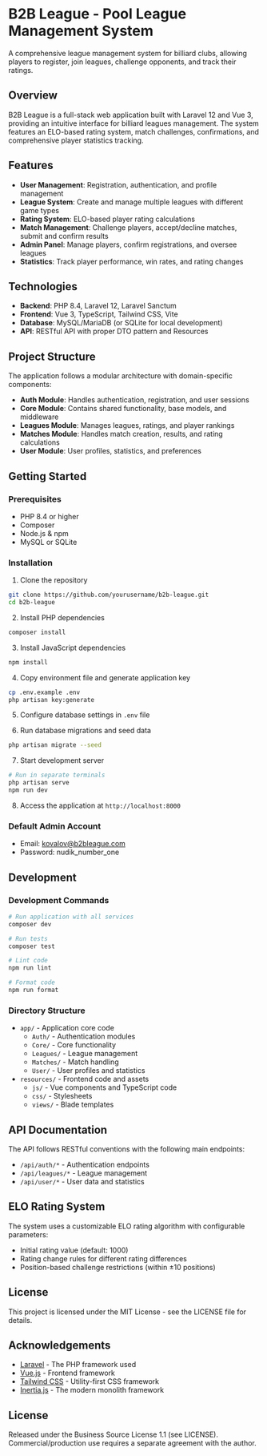 # B2B League - Pool League Management System

A comprehensive league management system for billiard clubs, allowing players to register, join leagues, challenge
opponents, and track their ratings.

## Overview

B2B League is a full-stack web application built with Laravel 12 and Vue 3, providing an intuitive interface for
billiard leagues management. The system features an ELO-based rating system, match challenges, confirmations, and
comprehensive player statistics tracking.

## Features

- **User Management**: Registration, authentication, and profile management
- **League System**: Create and manage multiple leagues with different game types
- **Rating System**: ELO-based player rating calculations
- **Match Management**: Challenge players, accept/decline matches, submit and confirm results
- **Admin Panel**: Manage players, confirm registrations, and oversee leagues
- **Statistics**: Track player performance, win rates, and rating changes

## Technologies

- **Backend**: PHP 8.4, Laravel 12, Laravel Sanctum
- **Frontend**: Vue 3, TypeScript, Tailwind CSS, Vite
- **Database**: MySQL/MariaDB (or SQLite for local development)
- **API**: RESTful API with proper DTO pattern and Resources

## Project Structure

The application follows a modular architecture with domain-specific components:

- **Auth Module**: Handles authentication, registration, and user sessions
- **Core Module**: Contains shared functionality, base models, and middleware
- **Leagues Module**: Manages leagues, ratings, and player rankings
- **Matches Module**: Handles match creation, results, and rating calculations
- **User Module**: User profiles, statistics, and preferences

## Getting Started

### Prerequisites

- PHP 8.4 or higher
- Composer
- Node.js & npm
- MySQL or SQLite

### Installation

1. Clone the repository

```bash
git clone https://github.com/yourusername/b2b-league.git
cd b2b-league
```

2. Install PHP dependencies

```bash
composer install
```

3. Install JavaScript dependencies

```bash
npm install
```

4. Copy environment file and generate application key

```bash
cp .env.example .env
php artisan key:generate
```

5. Configure database settings in `.env` file

6. Run database migrations and seed data

```bash
php artisan migrate --seed
```

7. Start development server

```bash
# Run in separate terminals
php artisan serve
npm run dev
```

8. Access the application at `http://localhost:8000`

### Default Admin Account

- Email: kovalov@b2bleague.com
- Password: nudik_number_one

## Development

### Development Commands

```bash
# Run application with all services
composer dev

# Run tests
composer test

# Lint code
npm run lint

# Format code
npm run format
```

### Directory Structure

- `app/` - Application core code
    - `Auth/` - Authentication modules
    - `Core/` - Core functionality
    - `Leagues/` - League management
    - `Matches/` - Match handling
    - `User/` - User profiles and statistics
- `resources/` - Frontend code and assets
    - `js/` - Vue components and TypeScript code
    - `css/` - Stylesheets
    - `views/` - Blade templates

## API Documentation

The API follows RESTful conventions with the following main endpoints:

- `/api/auth/*` - Authentication endpoints
- `/api/leagues/*` - League management
- `/api/user/*` - User data and statistics

## ELO Rating System

The system uses a customizable ELO rating algorithm with configurable parameters:

- Initial rating value (default: 1000)
- Rating change rules for different rating differences
- Position-based challenge restrictions (within ±10 positions)

## License

This project is licensed under the MIT License - see the LICENSE file for details.

## Acknowledgements

- [Laravel](https://laravel.com) - The PHP framework used
- [Vue.js](https://vuejs.org) - Frontend framework
- [Tailwind CSS](https://tailwindcss.com) - Utility-first CSS framework
- [Inertia.js](https://inertiajs.com) - The modern monolith framework

## License
Released under the Business Source License 1.1 (see LICENSE).
Commercial/production use requires a separate agreement with the author.
